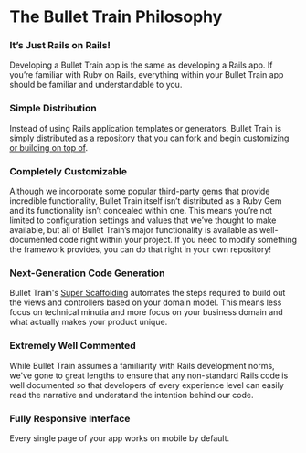 # The Bullet Train Philosophy

### It’s Just Rails on Rails!
Developing a Bullet Train app is the same as developing a Rails app. If you’re familiar with Ruby on Rails, everything within your Bullet Train app should be familiar and understandable to you.

### Simple Distribution
Instead of using Rails application templates or generators, Bullet Train is simply [distributed as a repository](https://blog.bullettrain.co/how-is-bullet-train-distributed/) that you can [fork and begin customizing or building on top of](/docs/getting-started.md).

### Completely Customizable
Although we incorporate some popular third-party gems that provide incredible functionality, Bullet Train itself isn’t distributed as a Ruby Gem and its functionality isn’t concealed within one. This means you’re not limited to configuration settings and values that we’ve thought to make available, but all of Bullet Train’s major functionality is available as well-documented code right within your project. If you need to modify something the framework provides, you can do that right in your own repository!

### Next-Generation Code Generation
Bullet Train's [Super Scaffolding](/docs/super-scaffolding.md) automates the steps required to build out the views and controllers based on your domain model. This means less focus on technical minutia and more focus on your business domain and what actually makes your product unique.

### Extremely Well Commented
While Bullet Train assumes a familiarity with Rails development norms, we've gone to great lengths to ensure that any non-standard Rails code is well documented so that developers of every experience level can easily read the narrative and understand the intention behind our code.

### Fully Responsive Interface
Every single page of your app works on mobile by default.
